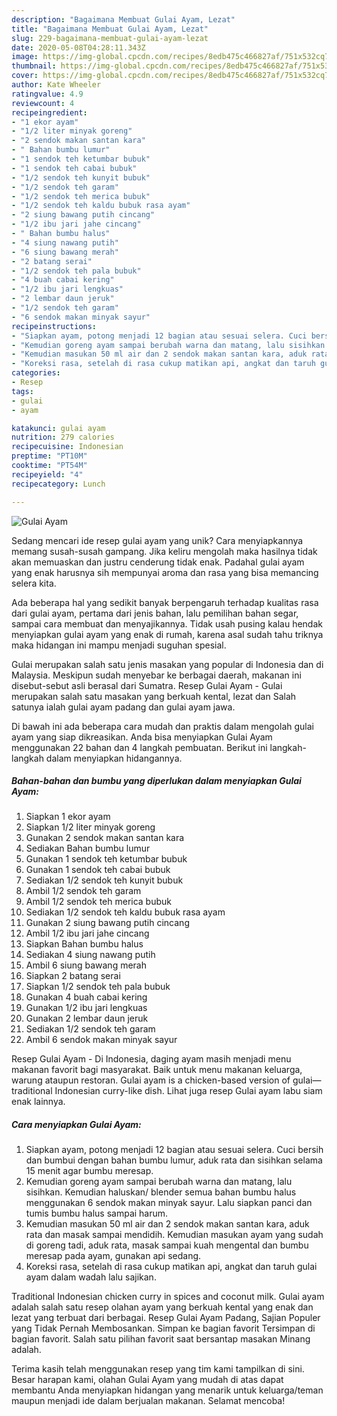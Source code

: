```yaml
---
description: "Bagaimana Membuat Gulai Ayam, Lezat"
title: "Bagaimana Membuat Gulai Ayam, Lezat"
slug: 229-bagaimana-membuat-gulai-ayam-lezat
date: 2020-05-08T04:28:11.343Z
image: https://img-global.cpcdn.com/recipes/8edb475c466827af/751x532cq70/gulai-ayam-foto-resep-utama.jpg
thumbnail: https://img-global.cpcdn.com/recipes/8edb475c466827af/751x532cq70/gulai-ayam-foto-resep-utama.jpg
cover: https://img-global.cpcdn.com/recipes/8edb475c466827af/751x532cq70/gulai-ayam-foto-resep-utama.jpg
author: Kate Wheeler
ratingvalue: 4.9
reviewcount: 4
recipeingredient:
- "1 ekor ayam"
- "1/2 liter minyak goreng"
- "2 sendok makan santan kara"
- " Bahan bumbu lumur"
- "1 sendok teh ketumbar bubuk"
- "1 sendok teh cabai bubuk"
- "1/2 sendok teh kunyit bubuk"
- "1/2 sendok teh garam"
- "1/2 sendok teh merica bubuk"
- "1/2 sendok teh kaldu bubuk rasa ayam"
- "2 siung bawang putih cincang"
- "1/2 ibu jari jahe cincang"
- " Bahan bumbu halus"
- "4 siung nawang putih"
- "6 siung bawang merah"
- "2 batang serai"
- "1/2 sendok teh pala bubuk"
- "4 buah cabai kering"
- "1/2 ibu jari lengkuas"
- "2 lembar daun jeruk"
- "1/2 sendok teh garam"
- "6 sendok makan minyak sayur"
recipeinstructions:
- "Siapkan ayam, potong menjadi 12 bagian atau sesuai selera. Cuci bersih dan bumbui dengan bahan bumbu lumur, aduk rata dan sisihkan selama 15 menit agar bumbu meresap."
- "Kemudian goreng ayam sampai berubah warna dan matang, lalu sisihkan. Kemudian haluskan/ blender semua bahan bumbu halus menggunakan 6 sendok makan minyak sayur. Lalu siapkan panci dan tumis bumbu halus sampai harum."
- "Kemudian masukan 50 ml air dan 2 sendok makan santan kara, aduk rata dan masak sampai mendidih. Kemudian masukan ayam yang sudah di goreng tadi, aduk rata, masak sampai kuah mengental dan bumbu meresap pada ayam, gunakan api sedang."
- "Koreksi rasa, setelah di rasa cukup matikan api, angkat dan taruh gulai ayam dalam wadah lalu sajikan."
categories:
- Resep
tags:
- gulai
- ayam

katakunci: gulai ayam 
nutrition: 279 calories
recipecuisine: Indonesian
preptime: "PT10M"
cooktime: "PT54M"
recipeyield: "4"
recipecategory: Lunch

---
```



![Gulai Ayam](https://img-global.cpcdn.com/recipes/8edb475c466827af/751x532cq70/gulai-ayam-foto-resep-utama.jpg)

Sedang mencari ide resep gulai ayam yang unik? Cara menyiapkannya memang susah-susah gampang. Jika keliru mengolah maka hasilnya tidak akan memuaskan dan justru cenderung tidak enak. Padahal gulai ayam yang enak harusnya sih mempunyai aroma dan rasa yang bisa memancing selera kita.

Ada beberapa hal yang sedikit banyak berpengaruh terhadap kualitas rasa dari gulai ayam, pertama dari jenis bahan, lalu pemilihan bahan segar, sampai cara membuat dan menyajikannya. Tidak usah pusing kalau hendak menyiapkan gulai ayam yang enak di rumah, karena asal sudah tahu triknya maka hidangan ini mampu menjadi suguhan spesial.

Gulai merupakan salah satu jenis masakan yang popular di Indonesia dan di Malaysia. Meskipun sudah menyebar ke berbagai daerah, makanan ini disebut-sebut asli berasal dari Sumatra. Resep Gulai Ayam - Gulai merupakan salah satu masakan yang berkuah kental, lezat dan Salah satunya ialah gulai ayam padang dan gulai ayam jawa.


Di bawah ini ada beberapa cara mudah dan praktis dalam mengolah gulai ayam yang siap dikreasikan. Anda bisa menyiapkan Gulai Ayam menggunakan 22 bahan dan 4 langkah pembuatan. Berikut ini langkah-langkah dalam menyiapkan hidangannya.

<!--inarticleads1-->

##### Bahan-bahan dan bumbu yang diperlukan dalam menyiapkan Gulai Ayam:

1. Siapkan 1 ekor ayam
1. Siapkan 1/2 liter minyak goreng
1. Gunakan 2 sendok makan santan kara
1. Sediakan  Bahan bumbu lumur
1. Gunakan 1 sendok teh ketumbar bubuk
1. Gunakan 1 sendok teh cabai bubuk
1. Sediakan 1/2 sendok teh kunyit bubuk
1. Ambil 1/2 sendok teh garam
1. Ambil 1/2 sendok teh merica bubuk
1. Sediakan 1/2 sendok teh kaldu bubuk rasa ayam
1. Gunakan 2 siung bawang putih cincang
1. Ambil 1/2 ibu jari jahe cincang
1. Siapkan  Bahan bumbu halus
1. Sediakan 4 siung nawang putih
1. Ambil 6 siung bawang merah
1. Siapkan 2 batang serai
1. Siapkan 1/2 sendok teh pala bubuk
1. Gunakan 4 buah cabai kering
1. Gunakan 1/2 ibu jari lengkuas
1. Gunakan 2 lembar daun jeruk
1. Sediakan 1/2 sendok teh garam
1. Ambil 6 sendok makan minyak sayur


Resep Gulai Ayam - Di Indonesia, daging ayam masih menjadi menu makanan favorit bagi masyarakat. Baik untuk menu makanan keluarga, warung ataupun restoran. Gulai ayam is a chicken-based version of gulai—traditional Indonesian curry-like dish. Lihat juga resep Gulai ayam labu siam enak lainnya. 

<!--inarticleads2-->

##### Cara menyiapkan Gulai Ayam:

1. Siapkan ayam, potong menjadi 12 bagian atau sesuai selera. Cuci bersih dan bumbui dengan bahan bumbu lumur, aduk rata dan sisihkan selama 15 menit agar bumbu meresap.
1. Kemudian goreng ayam sampai berubah warna dan matang, lalu sisihkan. Kemudian haluskan/ blender semua bahan bumbu halus menggunakan 6 sendok makan minyak sayur. Lalu siapkan panci dan tumis bumbu halus sampai harum.
1. Kemudian masukan 50 ml air dan 2 sendok makan santan kara, aduk rata dan masak sampai mendidih. Kemudian masukan ayam yang sudah di goreng tadi, aduk rata, masak sampai kuah mengental dan bumbu meresap pada ayam, gunakan api sedang.
1. Koreksi rasa, setelah di rasa cukup matikan api, angkat dan taruh gulai ayam dalam wadah lalu sajikan.


Traditional Indonesian chicken curry in spices and coconut milk. Gulai ayam adalah salah satu resep olahan ayam yang berkuah kental yang enak dan lezat yang terbuat dari berbagai. Resep Gulai Ayam Padang, Sajian Populer yang Tidak Pernah Membosankan. Simpan ke bagian favorit Tersimpan di bagian favorit. Salah satu pilihan favorit saat bersantap masakan Minang adalah. 

Terima kasih telah menggunakan resep yang tim kami tampilkan di sini. Besar harapan kami, olahan Gulai Ayam yang mudah di atas dapat membantu Anda menyiapkan hidangan yang menarik untuk keluarga/teman maupun menjadi ide dalam berjualan makanan. Selamat mencoba!
